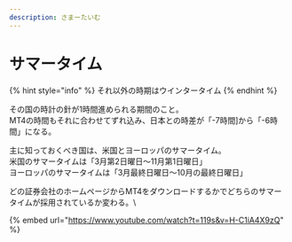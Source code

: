 ```yaml
---
description: さまーたいむ
---
```


# サマータイム

{% hint style="info" %}
それ以外の時期はウインタータイム
{% endhint %}

その国の時計の針が1時間進められる期間のこと。\
MT4の時間もそれに合わせてずれ込み、日本との時差が「-7時間]から「-6時間」になる。

主に知っておくべき国は、米国とヨーロッパのサマータイム。\
米国のサマータイムは「3月第2日曜日〜11月第1日曜日」\
ヨーロッパのサマータイムは「3月最終日曜日〜10月の最終日曜日」

どの証券会社のホームページからMT4をダウンロードするかでどちらのサマータイムが採用されているか変わる。\


{% embed url="https://www.youtube.com/watch?t=119s&v=H-C1iA4X9zQ" %}
